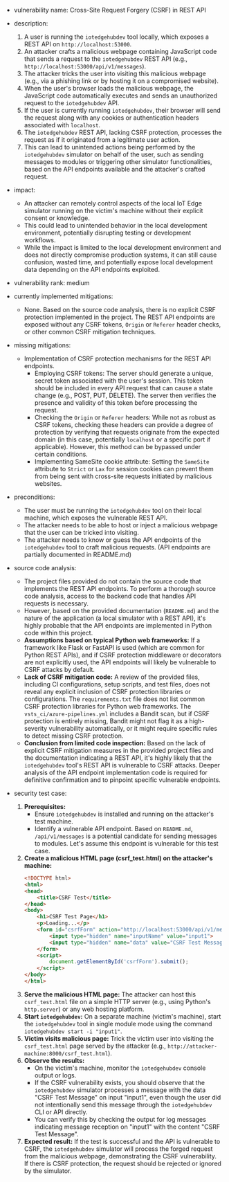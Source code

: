 - vulnerability name: Cross-Site Request Forgery (CSRF) in REST API

- description:
  1. A user is running the `iotedgehubdev` tool locally, which exposes a REST API on `http://localhost:53000`.
  2. An attacker crafts a malicious webpage containing JavaScript code that sends a request to the `iotedgehubdev` REST API (e.g., `http://localhost:53000/api/v1/messages`).
  3. The attacker tricks the user into visiting this malicious webpage (e.g., via a phishing link or by hosting it on a compromised website).
  4. When the user's browser loads the malicious webpage, the JavaScript code automatically executes and sends an unauthorized request to the `iotedgehubdev` API.
  5. If the user is currently running `iotedgehubdev`, their browser will send the request along with any cookies or authentication headers associated with `localhost`.
  6. The `iotedgehubdev` REST API, lacking CSRF protection, processes the request as if it originated from a legitimate user action.
  7. This can lead to unintended actions being performed by the `iotedgehubdev` simulator on behalf of the user, such as sending messages to modules or triggering other simulator functionalities, based on the API endpoints available and the attacker's crafted request.

- impact:
  - An attacker can remotely control aspects of the local IoT Edge simulator running on the victim's machine without their explicit consent or knowledge.
  - This could lead to unintended behavior in the local development environment, potentially disrupting testing or development workflows.
  - While the impact is limited to the local development environment and does not directly compromise production systems, it can still cause confusion, wasted time, and potentially expose local development data depending on the API endpoints exploited.

- vulnerability rank: medium

- currently implemented mitigations:
  - None. Based on the source code analysis, there is no explicit CSRF protection implemented in the project. The REST API endpoints are exposed without any CSRF tokens, `Origin` or `Referer` header checks, or other common CSRF mitigation techniques.

- missing mitigations:
  - Implementation of CSRF protection mechanisms for the REST API endpoints.
    - Employing CSRF tokens: The server should generate a unique, secret token associated with the user's session. This token should be included in every API request that can cause a state change (e.g., POST, PUT, DELETE). The server then verifies the presence and validity of this token before processing the request.
    - Checking the `Origin` or `Referer` headers: While not as robust as CSRF tokens, checking these headers can provide a degree of protection by verifying that requests originate from the expected domain (in this case, potentially `localhost` or a specific port if applicable). However, this method can be bypassed under certain conditions.
    - Implementing SameSite cookie attribute: Setting the `SameSite` attribute to `Strict` or `Lax` for session cookies can prevent them from being sent with cross-site requests initiated by malicious websites.

- preconditions:
  - The user must be running the `iotedgehubdev` tool on their local machine, which exposes the vulnerable REST API.
  - The attacker needs to be able to host or inject a malicious webpage that the user can be tricked into visiting.
  - The attacker needs to know or guess the API endpoints of the `iotedgehubdev` tool to craft malicious requests. (API endpoints are partially documented in README.md)

- source code analysis:
  - The project files provided do not contain the source code that implements the REST API endpoints. To perform a thorough source code analysis, access to the backend code that handles API requests is necessary.
  - However, based on the provided documentation (`README.md`) and the nature of the application (a local simulator with a REST API), it's highly probable that the API endpoints are implemented in Python code within this project.
  - **Assumptions based on typical Python web frameworks:** If a framework like Flask or FastAPI is used (which are common for Python REST APIs), and if CSRF protection middleware or decorators are not explicitly used, the API endpoints will likely be vulnerable to CSRF attacks by default.
  - **Lack of CSRF mitigation code:**  A review of the provided files, including CI configurations, setup scripts, and test files, does not reveal any explicit inclusion of CSRF protection libraries or configurations. The `requirements.txt` file does not list common CSRF protection libraries for Python web frameworks. The `vsts_ci/azure-pipelines.yml` includes a Bandit scan, but if CSRF protection is entirely missing, Bandit might not flag it as a high-severity vulnerability automatically, or it might require specific rules to detect missing CSRF protection.
  - **Conclusion from limited code inspection:** Based on the lack of explicit CSRF mitigation measures in the provided project files and the documentation indicating a REST API, it's highly likely that the `iotedgehubdev` tool's REST API is vulnerable to CSRF attacks. Deeper analysis of the API endpoint implementation code is required for definitive confirmation and to pinpoint specific vulnerable endpoints.

- security test case:
  1. **Prerequisites:**
     - Ensure `iotedgehubdev` is installed and running on the attacker's test machine.
     - Identify a vulnerable API endpoint. Based on `README.md`, `/api/v1/messages` is a potential candidate for sending messages to modules. Let's assume this endpoint is vulnerable for this test case.
  2. **Create a malicious HTML page (csrf_test.html) on the attacker's machine:**
     ```html
     <!DOCTYPE html>
     <html>
     <head>
         <title>CSRF Test</title>
     </head>
     <body>
         <h1>CSRF Test Page</h1>
         <p>Loading...</p>
         <form id="csrfForm" action="http://localhost:53000/api/v1/messages" method="POST">
             <input type="hidden" name="inputName" value="input1">
             <input type="hidden" name="data" value="CSRF Test Message">
         </form>
         <script>
             document.getElementById('csrfForm').submit();
         </script>
     </body>
     </html>
     ```
  3. **Serve the malicious HTML page:** The attacker can host this `csrf_test.html` file on a simple HTTP server (e.g., using Python's `http.server`) or any web hosting platform.
  4. **Start `iotedgehubdev`:** On a separate machine (victim's machine), start the `iotedgehubdev` tool in single module mode using the command `iotedgehubdev start -i "input1"`.
  5. **Victim visits malicious page:** Trick the victim user into visiting the `csrf_test.html` page served by the attacker (e.g., `http://attacker-machine:8000/csrf_test.html`).
  6. **Observe the results:**
     - On the victim's machine, monitor the `iotedgehubdev` console output or logs.
     - If the CSRF vulnerability exists, you should observe that the `iotedgehubdev` simulator processes a message with the data "CSRF Test Message" on input "input1", even though the user did not intentionally send this message through the `iotedgehubdev` CLI or API directly.
     - You can verify this by checking the output for log messages indicating message reception on "input1" with the content "CSRF Test Message".
  7. **Expected result:** If the test is successful and the API is vulnerable to CSRF, the `iotedgehubdev` simulator will process the forged request from the malicious webpage, demonstrating the CSRF vulnerability. If there is CSRF protection, the request should be rejected or ignored by the simulator.